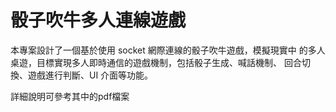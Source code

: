 # 骰子吹牛多人連線遊戲
本專案設計了一個基於使用 socket 網際連線的骰子吹牛遊戲，模擬現實中 的多人桌遊，目標實現多人即時通信的遊戲機制，包括骰子生成、喊話機制、 回合切換、遊戲進行判斷、UI 介面等功能。

詳細說明可參考其中的pdf檔案
